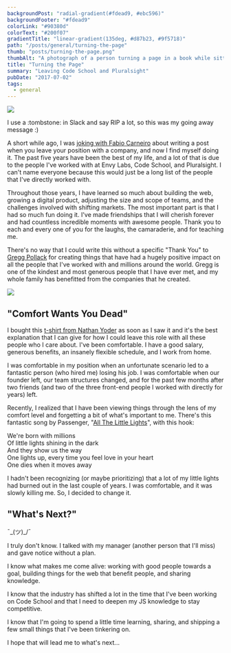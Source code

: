 ```yaml
---
backgroundPost: "radial-gradient(#fdead9, #ebc596)"
backgroundFooter: "#fdead9"
colorLink: "#90380d"
colorText: "#200f07"
gradientTitle: "linear-gradient(135deg, #d87b23, #9f5718)"
path: "/posts/general/turning-the-page"
thumb: "posts/turning-the-page.png"
thumbAlt: "A photograph of a person turning a page in a book while sitting on a park bench, with a beautiful autumn foliage in the background, during late afternoon with soft, warm lighting and shot with a portrait lens using the Sony FE 85mm f/1.4 GM --v 5 --ar 3:2"
title: "Turning the Page"
summary: "Leaving Code School and Pluralsight"
pubDate: "2017-07-02"
tags:
  - general
---
```


![](/posts/general/turning-the-page/in-memoriam.jpg)

I use a :tombstone: in Slack and say RIP a lot, so this was my going away message :)

A short while ago, I was [joking with Fabio Carneiro](https://twitter.com/i/web/status/859761496464773120) about writing a post when you leave your position with a company, and now I find myself doing it. The past five years have been the best of my life, and a lot of that is due to the people I've worked with at Envy Labs, Code School, and Pluralsight. I can't name everyone because this would just be a long list of the people that I've directly worked with.

Throughout those years, I have learned so much about building the web, growing a digital product, adjusting the size and scope of teams, and the challenges involved with shifting markets. The most important part is that I had so much fun doing it. I've made friendships that I will cherish forever and had countless incredible moments with awesome people. Thank you to each and every one of you for the laughs, the camaraderie, and for teaching me.

There's no way that I could write this without a specific "Thank You" to [Gregg Pollack](https://twitter.com/greggpollack) for creating things that have had a hugely positive impact on all the people that I've worked with and millions around the world. Gregg is one of the kindest and most generous people that I have ever met, and my whole family has benefitted from the companies that he created.

![](/posts/general/turning-the-page/comfort-wants-you-dead.jpg)

## "Comfort Wants You Dead"

I bought this [t-shirt from Nathan Yoder](https://dribbble.com/shots/1746603-Comfort-Wants-You-Dead) as soon as I saw it and it's the best explanation that I can give for how I could leave this role with all these people who I care about. I've been comfortable. I have a good salary, generous benefits, an insanely flexible schedule, and I work from home.

I was comfortable in my position when an unfortunate scenario led to a fantastic person (who hired me) losing his job. I was comfortable when our founder left, our team structures changed, and for the past few months after two friends (and two of the three front-end people I worked with directly for years) left.

Recently, I realized that I have been viewing things through the lens of my comfort level and forgetting a bit of what's important to me. There's this fantastic song by Passenger, "[All The Little Lights](https://open.spotify.com/track/1Sb0F7I9bGa4VfPbgm0BoL)", with this hook:

We're born with millions  
Of little lights shining in the dark  
And they show us the way  
One lights up, every time you feel love in your heart  
One dies when it moves away

I hadn't been recognizing (or maybe prioritizing) that a lot of my little lights had burned out in the last couple of years. I was comfortable, and it was slowly killing me. So, I decided to change it.

## "What's Next?"

¯\_(ツ)\_/¯

I truly don't know. I talked with my manager (another person that I'll miss) and gave notice without a plan.

I know what makes me come alive: working with good people towards a goal, building things for the web that benefit people, and sharing knowledge.

I know that the industry has shifted a lot in the time that I've been working on Code School and that I need to deepen my JS knowledge to stay competitive.

I know that I'm going to spend a little time learning, sharing, and shipping a few small things that I've been tinkering on.

I hope that will lead me to what's next...
